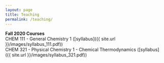 ```yaml
---
layout: page
title: Teaching
permalink: /teaching/
---
```


**Fall 2020 Courses**  
CHEM 111 - General Chemistry 1 ([syllabus]({{ site.url }}/images/syllabus_111.pdf))  
CHEM 321 - Physical Chemistry 1 - Chemical Thermodynamics ([syllabus]({{ site.url }}/images/syllabus_321.pdf)) 
